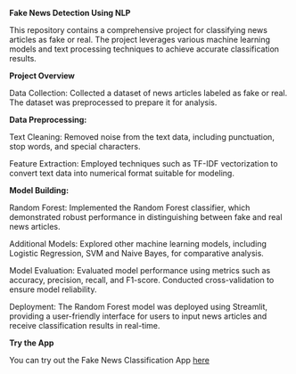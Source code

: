 **Fake News Detection Using NLP**

This repository contains a comprehensive project for classifying news articles as fake or real. The project leverages various machine learning models and text processing techniques to achieve accurate classification results.

**Project Overview**

Data Collection: Collected a dataset of news articles labeled as fake or real. The dataset was preprocessed to prepare it for analysis.

**Data Preprocessing:**

Text Cleaning: Removed noise from the text data, including punctuation, stop words, and special characters.

Feature Extraction: Employed techniques such as TF-IDF vectorization to convert text data into numerical format suitable for modeling.

**Model Building:**

Random Forest: Implemented the Random Forest classifier, which demonstrated robust performance in distinguishing between fake and real news articles.

Additional Models: Explored other machine learning models, including Logistic Regression, SVM and Naive Bayes, for comparative analysis.

Model Evaluation: Evaluated model performance using metrics such as accuracy, precision, recall, and F1-score. Conducted cross-validation to ensure model reliability.

Deployment: The Random Forest model was deployed using Streamlit, providing a user-friendly interface for users to input news articles and receive classification results in real-time.

**Try the App**

You can try out the Fake News Classification App [here](https://fake-news-detection-hnp.streamlit.app/)
